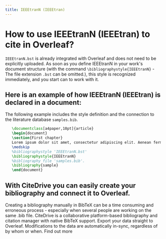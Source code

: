 ```yaml
---
title: IEEEtranN (IEEEtran)
---
```


# How to use IEEEtranN (IEEEtran) to cite in Overleaf? 
`IEEEtranN.bst` is already integrated with Overleaf and does not need to be explicitly uploaded. As soon as you define IEEEtranN in your work's document structure (with the command `\bibliographystyle{IEEEtranN}` - The file extension `.bst` can be omitted.), this style is recognized immediately, and you start can to work with it.

## Here is an example of how IEEEtranN (IEEEtran) is declared in a document:
The following example includes the style definition and the connection to the literature database `samples.bib`.
```tex
   \documentclass[a4paper,10pt]{article}
   \begin{document}
   \section{First chapter}
   Lorem ipsum dolor sit amet, consectetur adipiscing elit. Aenean fermentum justo massa, ut maximus mauris sodales et. Aenean vel elit a erat rhoncus pharetra.
   \medskip
   %bibliographystyle 'IEEEtranN.bst'
   \bibliographystyle{IEEEtranN}
   %bibliography file 'samples.bib'.
   \bibliography{sample}
   \end{document}
```

## With CiteDrive you can easily create your bibliography and connect it to Overleaf. 
Creating a bibliography manually in BibTeX can be a time consuming and erroneous process - especially when several people are working on the same .bib file. CiteDrive is a collaborative platform-based bibliography and citation manager with native BibTeX support. Export your data straight to Overleaf. Modifications to the data are automatically in-sync, regardless of by whom or when. Find out more